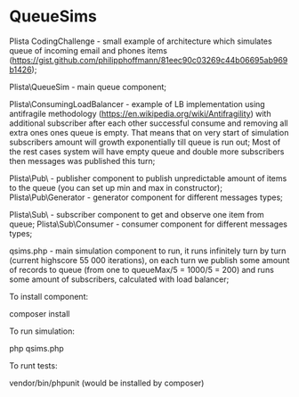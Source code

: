 # QueueSims
Plista CodingChallenge - small example of architecture which simulates queue of incoming email and phones items
(https://gist.github.com/philipphoffmann/81eec90c03269c44b06695ab969b1426);

Plista\QueueSim - main queue component;

Plista\ConsumingLoadBalancer - example of LB implementation using antifragile methodology
(https://en.wikipedia.org/wiki/Antifragility) with additional subscriber after each other successful consume
and removing all extra ones ones queue is empty.
That means that on very start of simulation subscribers amount will growth exponentially till queue is run out;
Most of the rest cases system will have empty queue and double more subscribers then messages was published this turn;

Plista\Pub\ - publisher component to publish unpredictable amount of items to the queue
(you can set up  min and max in constructor);
Plista\Pub\Generator - generator component for different messages types;

Plista\Sub\ - subscriber component to get and observe one item from queue;
Plista\Sub\Consumer - consumer component for different messages types;

qsims.php - main simulation component to run, it runs infinitely turn by turn (current highscore 55 000 iterations), on each turn we publish some amount of records to queue (from one to queueMax/5 = 1000/5 = 200) and runs some amount of subscribers, calculated with load balancer;

To install component:

composer install

To run simulation:

php qsims.php

To runt tests:

vendor/bin/phpunit
(would be installed by composer)
